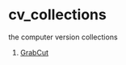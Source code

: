 # cv_collections
the computer version collections
1. [GrabCut](https://github.com/downingstreet/GrabCut)
